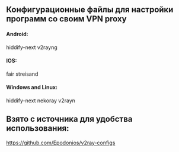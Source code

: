 ## Конфигурационные файлы для настройки программ со своим VPN proxy

#### Android:
hiddify-next
v2rayng

#### IOS:
fair
streisand

#### Windows and Linux:
hiddify-next
nekoray
v2rayn

## Взято с источника для удобства использования:
https://github.com/Epodonios/v2ray-configs
